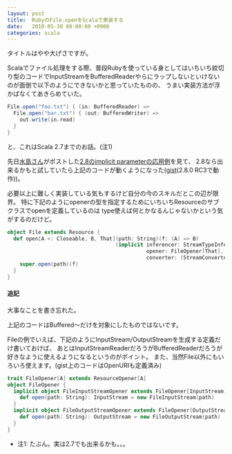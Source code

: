 ```yaml
---
layout: post
title:  RubyのFile.openをScalaで実装する
date:   2010-05-30 00:00:00 +0900
categories: scala
---
```


タイトルはやや大げさですが。

Scalaでファイル処理をする際、普段Rubyを使っている身としてはいちいち紋切り型のコードでInputStreamをBufferedReaderやらにラップしないといけないのが面倒で以下のようにできないかと思っていたものの、
うまい実装方法が浮かばなくてあきらめていた。

```scala
File.open("foo.txt") { (in: BufferedReader) =>
  File.open("bar.txt") { (out: BufferedWriter) =>
    out.write(in.read)
  }
}
```

と、これはScala 2.7までのお話。(注1)

先日[水島さん](http://d.hatena.ne.jp/kmizushima/)がポストした[2.8のimplicit parameterの応用例](http://gist.github.com/408693)を見て、
2.8なら出来るかもと試していたら上記のコードが動くようになった([gist](http://gist.github.com/418960)(2.8.0 RC3で動作))。

必要以上に難しく実装している気もするけど自分の今のスキルだとこの辺が限界。 特に下記のようにopenerの型を指定するためにいちいちResourceのサブクラスでopenを定義しているのは type使えば何とかなるんじゃないかという気がするのだけど。

```scala
object File extends Resource {
  def open[A <: Closeable, B, That](path: String)(f: (A) => B)
                                   (implicit inferencer: StreamTypeInferencer[A, That],
                                             opener: FileOpener[That],
                                             converter: (StreamConverter[That]) => A): B = {
    super.open(path)(f)
  }
}
```

#### 追記
大事なことを書き忘れた。

上記のコードはBuffered〜だけを対象にしたものではないです。

Fileの例でいえば、下記のようにInputStream/OutputStreamを生成する定義だけ書いておけば、 あとはInputStreamReaderだろうがBufferedReaderだろうが好きなように使えるようになるというのがポイント。 
また、当然File以外にもいろいろ使えます。(gist上のコードはOpenURIも定義済み)

```scala
trait FileOpener[A] extends ResourceOpener[A]
object FileOpener {
  implicit object FileInputStreamOpener extends FileOpener[InputStream] {
    def open(path: String): InputStream = new FileInputStream(path)
  }
  implicit object FileOutputStreamOpener extends FileOpener[OutputStream] {
    def open(path: String): OutputStream = new FileOutputStream(path)
  }
}
```

* 注1: たぶん。実は2.7でも出来るかも。。。
